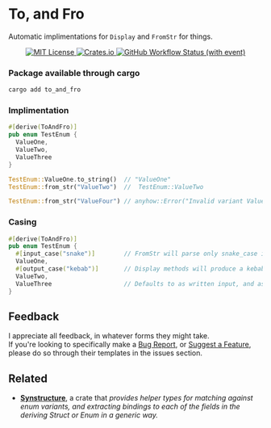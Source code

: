 # To, and Fro

Automatic implimentations for `Display` and `FromStr` for things.


<div align="center">
    <a href="https://choosealicense.com/licenses/mit/">
        <img alt="MIT License" src="https://img.shields.io/badge/License-MIT-green.svg">
    </a>
    <a href="https://crates.io/crates/to_and_fro">
      <img alt="Crates.io" src="https://img.shields.io/crates/d/to_and_fro">
    </a>
    <a href="https://github.com/tascord/ToAndFro/actions/runs/6998808999/">
      <img alt="GitHub Workflow Status (with event)" src="https://img.shields.io/github/actions/workflow/status/tascord/toandfro/rust.yml">
    </a>
</div>

### Package available through cargo
```sh
cargo add to_and_fro
```

### Implimentation
```rs
#[derive(ToAndFro)]
pub enum TestEnum {
  ValueOne,
  ValueTwo,
  ValueThree
}

TestEnum::ValueOne.to_string()  // "ValueOne"
TestEnum::from_str("ValueTwo")  //  TestEnum::ValueTwo

TestEnum::from_str("ValueFour") // anyhow::Error("Invalid variant ValueFour for enum TestEnum")
```

### Casing
```rs
#[derive(ToAndFro)]
pub enum TestEnum {
  #[input_case("snake")]        // FromStr will parse only snake_case input
  ValueOne,
  #[output_case("kebab")]       // Display methods will produce a kebab-case output
  ValueTwo,
  ValueThree                    // Defaults to as written input, and as-written output
}
```

## Feedback
I appreciate all feedback, in whatever forms they might take.  
If you're looking to specifically make a [Bug Report](https://github.com/tascord/ToAndFro/issues/new?template=bug_report.md), or [Suggest a Feature](https://github.com/tascord/ToAndFro/issues/new?template=feature_request.md), please do so through their templates in the issues section.
## Related
- [**Synstructure**](https://github.com/mystor/synstructure), a crate that *provides helper types for matching against enum variants, and extracting bindings to each of the fields in the deriving Struct or Enum in a generic way.*
